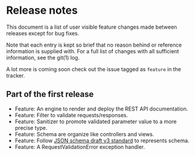 # Release notes

This document is a list of user visible feature changes made between
releases except for bug fixes.

Note that each entry is kept so brief that no reason behind or
reference information is supplied with.  For a full list of changes
with all sufficient information, see the git(1) log.

A lot more is coming soon check out the issue tagged as `feature`
in the tracker.

## Part of the first release

* Feature: An engine to render and deploy the REST API documentation.
* Feature: Filter to validate requests/responses.
* Feature: Sanitizer to promote validated parameter value to a more precise type.
* Feature: Schema are organize like controllers and views.
* Feature: Follow [JSON schema draft v3 standard](http://tools.ietf.org/id/draft-zyp-json-schema-03.html) to represents schema.
* Feature: A RequestValidationError exception handler.
